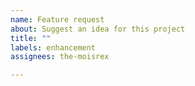 ```yaml
---
name: Feature request
about: Suggest an idea for this project
title: ""
labels: enhancement
assignees: the-moisrex

---
```

